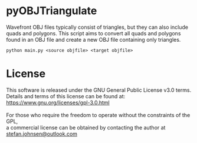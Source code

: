 # pyOBJTriangulate
Wavefront OBJ files typically consist of triangles, but they can also include quads and polygons. This script aims to convert all quads and polygons found in an OBJ file and create a new OBJ file containing only triangles.

```
python main.py <source objfile> <target objfile>
```

# License
This software is released under the GNU General Public License v3.0 terms.<br> 
Details and terms of this license can be found at: https://www.gnu.org/licenses/gpl-3.0.html<br><br>
For those who require the freedom to operate without the constraints of the GPL,<br>
a commercial license can be obtained by contacting the author at stefan.johnsen@outlook.com

